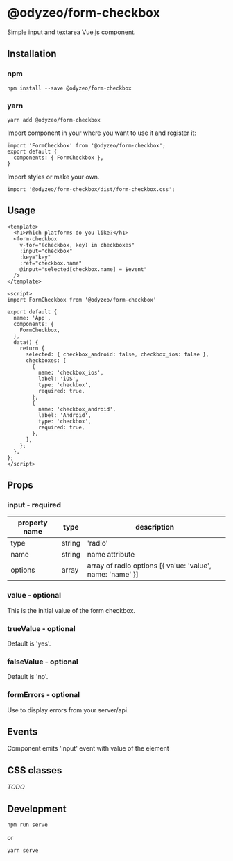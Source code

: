 # @odyzeo/form-checkbox

Simple input and textarea Vue.js component.

## Installation

### npm

```
npm install --save @odyzeo/form-checkbox
```

### yarn

```
yarn add @odyzeo/form-checkbox
```

Import component in your where you want to use it and register it:

```
import 'FormCheckbox' from '@odyzeo/form-checkbox';
export default {
  components: { FormCheckbox },
}
```

Import styles or make your own.

```
import '@odyzeo/form-checkbox/dist/form-checkbox.css';
```

## Usage

```
<template>
  <h1>Which platforms do you like?</h1>
  <form-checkbox
    v-for="(checkbox, key) in checkboxes"
    :input="checkbox"
    :key="key"
    :ref="checkbox.name"
    @input="selected[checkbox.name] = $event"
  />
</template>
```

```
<script>
import FormCheckbox from '@odyzeo/form-checkbox'

export default {
  name: 'App',
  components: {
    FormCheckbox,
  },
  data() {
    return {
      selected: { checkbox_android: false, checkbox_ios: false },
      checkboxes: [
        {
          name: 'checkbox_ios',
          label: 'iOS',
          type: 'checkbox',
          required: true,
        },
        {
          name: 'checkbox_android',
          label: 'Android',
          type: 'checkbox',
          required: true,
        },
      ],
    };
  },
};
</script>
```

## Props

### input - required
| property name | type | description |
| --- | --- | --- |
| type | string | 'radio' |
| name | string | name attribute |
| options | array | array of radio options [{ value: 'value', name: 'name' }] |

### value - optional
This is the initial value of the form checkbox.

### trueValue - optional
Default is 'yes'.

### falseValue - optional
Default is 'no'.

### formErrors - optional
Use to display errors from your server/api.

## Events
Component emits 'input' event with value of the element

## CSS classes
*TODO*

## Development

```
npm run serve
```

or

```bash
yarn serve
```
